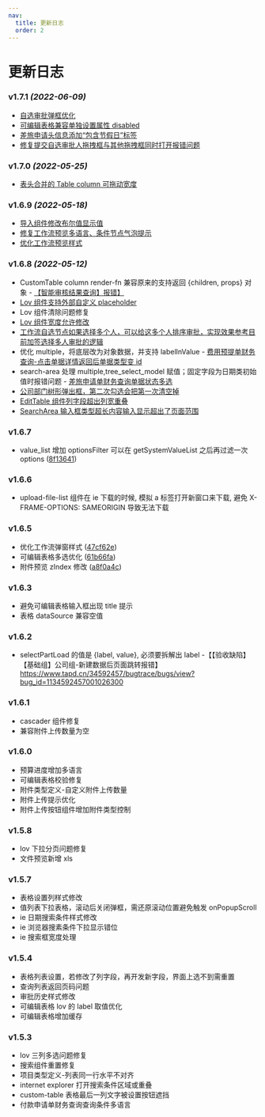 ```yaml
---
nav:
  title: 更新日志
  order: 2
---
```


# 更新日志

### v1.7.1 _(2022-06-09)_

- [自选审批弹框优化](https://www.tapd.cn/34592457/prong/tasks/view/1134592457001074013)
- [可编辑表格兼容单独设置属性 disabled](https://www.tapd.cn/34592457/prong/tasks/view/1134592457001074074)
- [差旅申请头信息添加“包含节假日”标签](https://www.tapd.cn/34592457/prong/tasks/view/1134592457001074295)
- [修复提交自选审批人拖拽框与其他拖拽框同时打开报错问题](https://www.tapd.cn/34592457/prong/tasks/view/1134592457001074341)

### v1.7.0 _(2022-05-25)_

- [表头合并的 Table column 可拖动宽度](https://www.tapd.cn/34592457/bugtrace/bugs/view?bug_id=1134592457001026936)

### v1.6.9 _(2022-05-18)_

- [导入组件修改布尔值显示值](https://www.tapd.cn/34592457/bugtrace/bugs/view/1134592457001026969)
- [修复工作流预览多语言、条件节点气泡提示](https://www.tapd.cn/34592457/bugtrace/bugs/view/1134592457001026950)
- [优化工作流预览样式 ](https://www.tapd.cn/34592457/bugtrace/bugs/view?bug_id=1134592457001026932)

### v1.6.8 _(2022-05-12)_

- CustomTable column render-fn 兼容原来的支持返回 {children, props} 对象 - [【智能审核结果查询】报错】](https://www.tapd.cn/34592457/bugtrace/bugs/view?bug_id=1134592457001026880)
- [Lov 组件支持外部自定义 placeholder](https://www.tapd.cn/34592457/prong/tasks/view/1134592457001073671)
- Lov 组件清除问题修复
- [Lov 组件宽度允许修改](https://www.tapd.cn/34592457/prong/tasks/view/1134592457001073092)
- [工作流自选节点如果选择多个人，可以给这多个人排序审批，实现效果参考目前加签选择多人审批的逻辑](https://www.tapd.cn/34592457/prong/tasks/view/1134592457001073469)
- 优化 multiple，将底层改为对象数据，并支持 labelInValue - [费用预提单财务查询-点击单据详情返回后单据类型变 id](https://www.tapd.cn/34592457/prong/tasks/view/1134592457001073091)
- search-area 处理 multiple,tree_select_model 赋值；固定字段为日期类初始值时报错问题 - [差旅申请单财务查询单据状态多选](https://www.tapd.cn/34592457/prong/tasks/view/1134592457001073000)
- [公司部门树形弹出框，第二次勾选会把第一次清空掉](https://www.tapd.cn/34592457/s/2137493)
- [EditTable 组件列字段超出列宽重叠](https://www.tapd.cn/34592457/prong/tasks/view/1134592457001073764)
- [SearchArea 输入框类型超长内容输入显示超出了页面范围](https://www.tapd.cn/34592457/prong/tasks/view/1134592457001073898)

### v1.6.7

- value_list 增加 optionsFilter 可以在 getSystemValueList 之后再过滤一次 options ([8f13641](https://github.com/hand-rongjing/polard-component-library/commit/8f136418f715630d969eab352e6ce146fb0f70db))

### v1.6.6

- upload-file-list 组件在 ie 下载的时候, 模拟 a 标签打开新窗口来下载, 避免 X-FRAME-OPTIONS: SAMEORIGIN 导致无法下载

### v1.6.5

- 优化工作流弹窗样式 ([47cf62e](https://github.com/hand-rongjing/polard-component-library/commit/47cf62e3f4080febd7ddb3b3649477c3e9717a1f))
- 可编辑表格多选优化 ([61b66fa](https://github.com/hand-rongjing/polard-component-library/commit/61b66fa7450386eeeef7f58acb5e0a74c8649968))
- 附件预览 zIndex 修改 ([a8f0a4c](https://github.com/hand-rongjing/polard-component-library/commit/a8f0a4c5bb9eaaf1f2ad6f9e6210e8f7b3978994))

### v1.6.3

- 避免可编辑表格输入框出现 title 提示
- 表格 dataSource 兼容空值

### v1.6.2

- selectPartLoad 的值是 {label, value}, 必须要拆解出 label -【【验收缺陷】【基础组】公司组-新建数据后页面跳转报错】https://www.tapd.cn/34592457/bugtrace/bugs/view?bug_id=1134592457001026300

### v1.6.1

- cascader 组件修复
- 兼容附件上传数量为空

### v1.6.0

- 预算进度增加多语言
- 可编辑表格校验修复
- 附件类型定义-自定义附件上传数量
- 附件上传提示优化
- 附件上传按钮组件增加附件类型控制

### v1.5.8

- lov 下拉分页问题修复
- 文件预览新增 xls

### v1.5.7

- 表格设置列样式修改
- 值列表下拉表格，滚动后关闭弹框，需还原滚动位置避免触发 onPopupScroll
- ie 日期搜索条件样式修改
- ie 浏览器搜素条件下拉显示错位
- ie 搜索框宽度处理

### v1.5.4

- 表格列表设置，若修改了列字段，再开发新字段，界面上选不到需重置
- 查询列表返回页码问题
- 审批历史样式修改
- 可编辑表格 lov 的 label 取值优化
- 可编辑表格增加缓存

### v1.5.3

- lov 三列多选问题修复
- 搜索组件重置修复
- 项目类型定义-列表同一行水平不对齐
- internet explorer 打开搜索条件区域或重叠
- custom-table 表格最后一列文字被设置按钮遮挡
- 付款申请单财务查询查询条件多语言
